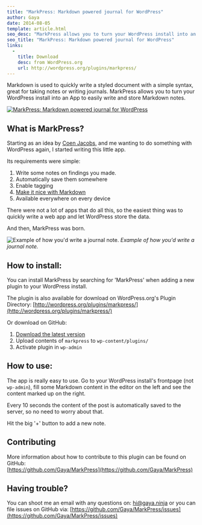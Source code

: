 ```yaml
---
title: "MarkPress: Markdown powered journal for WordPress"
author: Gaya
date: 2014-08-05
template: article.html
seo_desc: "MarkPress allows you to turn your WordPress install into an app to easily write and store Markdown powered journal notes. One click install."
seo_title: "MarkPress: Markdown powered journal for WordPress"
links:
  -
    title: Download
    desc: from WordPress.org
    url: http://wordpress.org/plugins/markpress/
---
```

Markdown is used to quickly write a styled document with a simple syntax, great for taking notes or writing journals. MarkPress allows you to turn your WordPress install into an App to easily write and store Markdown notes.

[![MarkPress: Markdown powered journal for WordPress](/articles/markpress-markdown-powered-journal-wordpress/markpress-markdown-powered-journal-wordpress1.jpg)](/articles/markpress-markdown-powered-journal-wordpress/)

<span class="more"></span>

What is MarkPress?
------------------

Starting as an idea by [Coen Jacobs](http://coenjacobs.me/), and me wanting to do something with WordPress again, I started writing this little app.

Its requirements were simple:

1. Write some notes on findings you made.
2. Automatically save them somewhere
3. Enable tagging
4. [Make it nice with Markdown](http://daringfireball.net/projects/markdown/syntax)
5. Available everywhere on every device

There were not a lot of apps that do all this, so the easiest thing was to quickly write a web app and let WordPress store the data.

And then, MarkPress was born.

![Example of how you'd write a journal note.](/articles/markpress-markdown-powered-journal-wordpress/screenshot-1.jpg) *Example of how you'd write a journal note.*

How to install:
---------------

You can install MarkPress by searching for 'MarkPress' when adding a new plugin to your WordPress install.

The plugin is also available for download on WordPress.org's Plugin Directory: [http://wordpress.org/plugins/markpress/](http://wordpress.org/plugins/markpress/)

Or download on GitHub:

1. [Download the latest version](https://github.com/Gaya/MarkPress/releases)
2. Upload contents of `markpress` to `wp-content/plugins/`
3. Activate plugin in `wp-admin`

How to use:
-----------

The app is really easy to use. Go to your WordPress install's frontpage (not `wp-admin`), fill some Markdown content in the editor on the left and see the content marked up on the right.

Every 10 seconds the content of the post is automatically saved to the server, so no need to worry about that.

Hit the big '+' button to add a new note.

Contributing
------------

More information about how to contribute to this plugin can be found on GitHub:  
[https://github.com/Gaya/MarkPress](https://github.com/Gaya/MarkPress)

Having trouble?
---------------

You can shoot me an email with any questions on: [hi@gaya.ninja](mailto:hi@gaya.ninja) or you can file issues on GitHub via: [https://github.com/Gaya/MarkPress/issues](https://github.com/Gaya/MarkPress/issues)